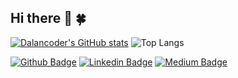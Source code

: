 ## Hi there 👋 🍀


[![Dalancoder's GitHub stats](https://github-readme-stats.vercel.app/api?username=dalancoder)](https://github.com/dalancoder/github-readme-stats)
![Top Langs](https://github-readme-stats.vercel.app/api/top-langs/?username=dalancoder&layout=compact)

[![Github Badge](https://img.shields.io/badge/-Github-000?style=quare&labelColor=000&logo=Github&logoColor=white&link=link)](https://github.com/dalancoder)
[![Linkedin Badge](https://img.shields.io/badge/-Linkedin-0e76a8?style=flat-quare&labelColor=0e76a8&logo=linkedin&logoColor=white&link=link)](https://linkedin.com/in/mustafa-dalan) 
[![Medium Badge](https://img.shields.io/badge/-Medium-757575?style=flat-quare&labelColor=757575&logo=Medium&logoColor=white&link=link)](https://medium.com/@mustafadalan0)

<!--
**dalancoder/dalancoder** is a ✨ _special_ ✨ repository because its `README.md` (this file) appears on your GitHub profile.

Here are some ideas to get you started:

- 🔭 I’m currently working on ...
- 🌱 I’m currently learning ...
- 👯 I’m looking to collaborate on ...
- 🤔 I’m looking for help with ...
- 💬 Ask me about ...
- 📫 How to reach me: ...
- 😄 Pronouns: ...
- ⚡ Fun fact: ...
-->
